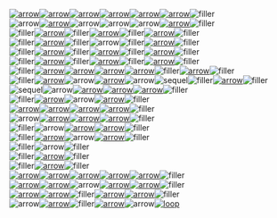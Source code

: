 [![arrow](flowdev/flow-bigTestFlow-0-0-arrow.svg)](https://google.com?q=Data)[![arrow](flowdev/flow-bigTestFlow-0-1-Xa.svg)](https://google.com?q=MiSo)[![arrow](flowdev/flow-bigTestFlow-0-2-arrow.svg)](https://google.com?q=Data)[![arrow](flowdev/flow-bigTestFlow-0-3-To.svg)](https://google.com?q=To)[![arrow](flowdev/flow-bigTestFlow-0-4-arrow.svg)](https://google.com?q=BigDataType)[![arrow](flowdev/flow-bigTestFlow-0-5-bigMerge.svg)](https://google.com?q=bigMerge)![filler](flowdev/flow-bigTestFlow-0-6-filler.svg)\
![arrow](flowdev/flow-bigTestFlow-1-0-arrow.svg)[![arrow](flowdev/flow-bigTestFlow-1-1-Xa.svg)](https://google.com?q=MiSo)![arrow](flowdev/flow-bigTestFlow-1-2-arrow.svg)![arrow](flowdev/flow-bigTestFlow-1-3-To.svg)![arrow](flowdev/flow-bigTestFlow-1-4-arrow.svg)[![arrow](flowdev/flow-bigTestFlow-1-5-bigMerge.svg)](https://google.com?q=bigMerge)![filler](flowdev/flow-bigTestFlow-1-6-filler.svg)\
![filler](flowdev/flow-bigTestFlow-2-0-filler.svg)[![arrow](flowdev/flow-bigTestFlow-2-1-Xa.svg)](https://google.com?q=MiSo)![filler](flowdev/flow-bigTestFlow-2-2-filler.svg)[![arrow](flowdev/flow-bigTestFlow-2-3-To.svg)](https://google.com?q=TextSemantics)![filler](flowdev/flow-bigTestFlow-2-4-filler.svg)[![arrow](flowdev/flow-bigTestFlow-2-5-bigMerge.svg)](https://google.com?q=bigMerge)![filler](flowdev/flow-bigTestFlow-2-6-filler.svg)\
![filler](flowdev/flow-bigTestFlow-3-0-filler.svg)[![arrow](flowdev/flow-bigTestFlow-3-1-Xa.svg)](https://google.com?q=MiSo)![filler](flowdev/flow-bigTestFlow-3-2-filler.svg)![arrow](flowdev/flow-bigTestFlow-3-3-To.svg)![filler](flowdev/flow-bigTestFlow-3-4-filler.svg)[![arrow](flowdev/flow-bigTestFlow-3-5-bigMerge.svg)](https://google.com?q=bigMerge)![filler](flowdev/flow-bigTestFlow-3-6-filler.svg)\
![filler](flowdev/flow-bigTestFlow-4-0-filler.svg)[![arrow](flowdev/flow-bigTestFlow-4-1-Xa.svg)](https://google.com?q=MiSo)![filler](flowdev/flow-bigTestFlow-4-2-filler.svg)[![arrow](flowdev/flow-bigTestFlow-4-3-To.svg)](https://google.com?q=LiteralParser)![filler](flowdev/flow-bigTestFlow-4-4-filler.svg)[![arrow](flowdev/flow-bigTestFlow-4-5-bigMerge.svg)](https://google.com?q=bigMerge)![filler](flowdev/flow-bigTestFlow-4-6-filler.svg)\
![filler](flowdev/flow-bigTestFlow-5-0-filler.svg)[![arrow](flowdev/flow-bigTestFlow-5-1-Xa.svg)](https://google.com?q=MiSo)![filler](flowdev/flow-bigTestFlow-5-2-filler.svg)[![arrow](flowdev/flow-bigTestFlow-5-3-To.svg)](https://google.com?q=NaturalParser)![filler](flowdev/flow-bigTestFlow-5-4-filler.svg)[![arrow](flowdev/flow-bigTestFlow-5-5-bigMerge.svg)](https://google.com?q=bigMerge)![filler](flowdev/flow-bigTestFlow-5-6-filler.svg)\
![filler](flowdev/flow-bigTestFlow-6-0-filler.svg)[![arrow](flowdev/flow-bigTestFlow-6-1-Xa.svg)](https://google.com?q=MiSo)[![arrow](flowdev/flow-bigTestFlow-6-2-arrow.svg)](https://google.com?q=Data)[![arrow](flowdev/flow-bigTestFlow-6-3-Mla.svg)](https://google.com?q=Blue)[![arrow](flowdev/flow-bigTestFlow-6-4-arrow.svg)](https://google.com?q=Data2)![filler](flowdev/flow-bigTestFlow-6-5-filler.svg)[![arrow](flowdev/flow-bigTestFlow-6-6-bigMerge.svg)](https://google.com?q=bigMerge)![filler](flowdev/flow-bigTestFlow-6-7-filler.svg)\
![filler](flowdev/flow-bigTestFlow-7-0-filler.svg)[![arrow](flowdev/flow-bigTestFlow-7-1-Xa.svg)](https://google.com?q=MiSo)![arrow](flowdev/flow-bigTestFlow-7-2-arrow.svg)[![arrow](flowdev/flow-bigTestFlow-7-3-Mla.svg)](https://google.com?q=Blue)![arrow](flowdev/flow-bigTestFlow-7-4-arrow.svg)![sequel](flowdev/flow-bigTestFlow-7-5-sequel.svg)![filler](flowdev/flow-bigTestFlow-7-6-filler.svg)[![arrow](flowdev/flow-bigTestFlow-7-7-bigMerge.svg)](https://google.com?q=bigMerge)![filler](flowdev/flow-bigTestFlow-7-8-filler.svg)\
![sequel](flowdev/flow-bigTestFlow-8-0-sequel.svg)![arrow](flowdev/flow-bigTestFlow-8-1-arrow.svg)[![arrow](flowdev/flow-bigTestFlow-8-2-bla2.svg)](https://google.com?q=Blue)[![arrow](flowdev/flow-bigTestFlow-8-3-arrow.svg)](https://google.com?q=Data)[![arrow](flowdev/flow-bigTestFlow-8-4-bigMerge.svg)](https://google.com?q=bigMerge)![filler](flowdev/flow-bigTestFlow-8-5-filler.svg)\
![filler](flowdev/flow-bigTestFlow-9-0-filler.svg)[![arrow](flowdev/flow-bigTestFlow-9-1-bla2.svg)](https://google.com?q=Blue)![arrow](flowdev/flow-bigTestFlow-9-2-arrow.svg)[![arrow](flowdev/flow-bigTestFlow-9-3-bigMerge.svg)](https://google.com?q=bigMerge)![filler](flowdev/flow-bigTestFlow-9-4-filler.svg)\
[![arrow](flowdev/flow-bigTestFlow-10-0-arrow.svg)](https://google.com?q=Data3)[![arrow](flowdev/flow-bigTestFlow-10-1-megaParser.svg)](https://google.com?q=MegaParser)[![arrow](flowdev/flow-bigTestFlow-10-2-arrow.svg)](https://google.com?q=Data)[![arrow](flowdev/flow-bigTestFlow-10-3-bigMerge.svg)](https://google.com?q=bigMerge)![filler](flowdev/flow-bigTestFlow-10-4-filler.svg)\
![arrow](flowdev/flow-bigTestFlow-11-0-arrow.svg)[![arrow](flowdev/flow-bigTestFlow-11-1-megaParser.svg)](https://google.com?q=MegaParser)[![arrow](flowdev/flow-bigTestFlow-11-2-arrow.svg)](https://google.com?q=data2)[![arrow](flowdev/flow-bigTestFlow-11-3-bigMerge.svg)](https://google.com?q=bigMerge)![filler](flowdev/flow-bigTestFlow-11-4-filler.svg)\
![filler](flowdev/flow-bigTestFlow-12-0-filler.svg)![arrow](flowdev/flow-bigTestFlow-12-1-megaParser.svg)[![arrow](flowdev/flow-bigTestFlow-12-2-arrow.svg)](https://google.com?q=Data3)[![arrow](flowdev/flow-bigTestFlow-12-3-bigMerge.svg)](https://google.com?q=bigMerge)![filler](flowdev/flow-bigTestFlow-12-4-filler.svg)\
![filler](flowdev/flow-bigTestFlow-13-0-filler.svg)[![arrow](flowdev/flow-bigTestFlow-13-1-megaParser.svg)](https://google.com?q=TextSemantics)![arrow](flowdev/flow-bigTestFlow-13-2-arrow.svg)[![arrow](flowdev/flow-bigTestFlow-13-3-bigMerge.svg)](https://google.com?q=bigMerge)![filler](flowdev/flow-bigTestFlow-13-4-filler.svg)\
![filler](flowdev/flow-bigTestFlow-14-0-filler.svg)![arrow](flowdev/flow-bigTestFlow-14-1-megaParser.svg)![filler](flowdev/flow-bigTestFlow-14-2-filler.svg)\
![filler](flowdev/flow-bigTestFlow-15-0-filler.svg)[![arrow](flowdev/flow-bigTestFlow-15-1-megaParser.svg)](https://google.com?q=LiteralParser)![filler](flowdev/flow-bigTestFlow-15-2-filler.svg)\
![filler](flowdev/flow-bigTestFlow-16-0-filler.svg)[![arrow](flowdev/flow-bigTestFlow-16-1-megaParser.svg)](https://google.com?q=NaturalParser)![filler](flowdev/flow-bigTestFlow-16-2-filler.svg)\
[![arrow](flowdev/flow-bigTestFlow-17-0-arrow.svg)](https://google.com?q=Data)[![arrow](flowdev/flow-bigTestFlow-17-1-recursive.svg)](https://google.com?q=recursive)[![arrow](flowdev/flow-bigTestFlow-17-2-arrow.svg)](https://google.com?q=Data)[![arrow](flowdev/flow-bigTestFlow-17-3-secondOp.svg)](https://google.com?q=secondOp)[![arrow](flowdev/flow-bigTestFlow-17-4-arrow.svg)](https://google.com?q=Data)![filler](flowdev/flow-bigTestFlow-17-5-filler.svg)\
[![arrow](flowdev/flow-bigTestFlow-18-0-arrow.svg)](https://google.com?q=data2)[![arrow](flowdev/flow-bigTestFlow-18-1-recursive.svg)](https://google.com?q=recursive)![arrow](flowdev/flow-bigTestFlow-18-2-arrow.svg)[![arrow](flowdev/flow-bigTestFlow-18-3-secondOp.svg)](https://google.com?q=secondOp)[![arrow](flowdev/flow-bigTestFlow-18-4-arrow.svg)](https://google.com?q=data2)![filler](flowdev/flow-bigTestFlow-18-5-filler.svg)\
[![arrow](flowdev/flow-bigTestFlow-19-0-arrow.svg)](https://google.com?q=Data3)[![arrow](flowdev/flow-bigTestFlow-19-1-recursive.svg)](https://google.com?q=recursive)![filler](flowdev/flow-bigTestFlow-19-2-filler.svg)[![arrow](flowdev/flow-bigTestFlow-19-3-secondOp.svg)](https://google.com?q=secondOp)[![arrow](flowdev/flow-bigTestFlow-19-4-arrow.svg)](https://google.com?q=Data3)![filler](flowdev/flow-bigTestFlow-19-5-filler.svg)\
![arrow](flowdev/flow-bigTestFlow-20-0-arrow.svg)[![arrow](flowdev/flow-bigTestFlow-20-1-recursive.svg)](https://google.com?q=recursive)![filler](flowdev/flow-bigTestFlow-20-2-filler.svg)[![arrow](flowdev/flow-bigTestFlow-20-3-secondOp.svg)](https://google.com?q=secondOp)![arrow](flowdev/flow-bigTestFlow-20-4-arrow.svg)[![loop](flowdev/flow-bigTestFlow-20-5-loop.svg)](https://google.com?q=recursive)

